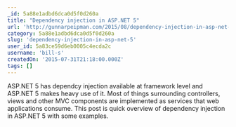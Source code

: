 ```yaml
---
_id: 5a88e1adbd6dca0d5f0d260a
title: "Dependency injection in ASP.NET 5"
url: 'http://gunnarpeipman.com/2015/08/dependency-injection-in-asp-net-5/'
category: 5a88e1adbd6dca0d5f0d260a
slug: 'dependency-injection-in-asp-net-5'
user_id: 5a83ce59d6eb0005c4ecda2c
username: 'bill-s'
createdOn: '2015-07-31T21:18:00.000Z'
tags: []
---
```


ASP.NET 5 has dependcy injection available at framework level and ASP.NET 5 makes heavy use of it. Most of things surrounding controllers, views and other MVC components are implemented as services that web applications consume. This post is quick overview of dependency injection in ASP.NET 5 with some examples.
